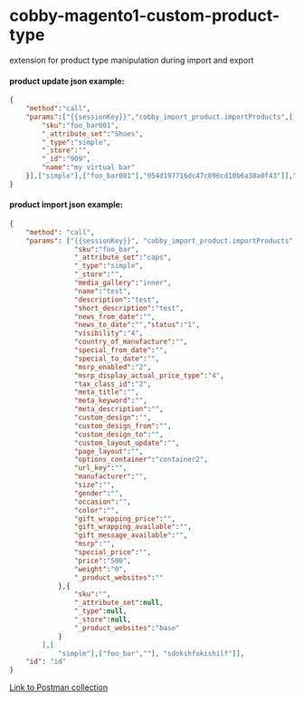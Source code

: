 # cobby-magento1-custom-product-type
extension for product type manipulation during import and export


#### product update json example:

```json
{
	"method":"call",
	"params":["{{sessionKey}}","cobby_import_product.importProducts",[[{
		"sku":"foo_bar001",
		"_attribute_set":"Shoes",
		"_type":"simple",
		"_store":"",
		"_id":"909",
		"name":"my virtual bar"
	}],["simple"],["foo_bar001"],"954d197716dc47c896cd10b6a38a0f43"]],"id":"id"
}
```

#### product import json example:

```json
{
	"method": "call",
	"params": ["{{sessionKey}}", "cobby_import_product.importProducts", [[{
				"sku":"foo_bar",
				"_attribute_set":"caps",
				"_type":"simple",
				"_store":"",
				"media_gallery":"inner",
				"name":"test",
				"description":"test",
				"short_description":"test",
				"news_from_date":"",
				"news_to_date":"","status":"1",
				"visibility":"4",
				"country_of_manufacture":"",
				"special_from_date":"",
				"special_to_date":"",
				"msrp_enabled":"2",
				"msrp_display_actual_price_type":"4",
				"tax_class_id":"2",
				"meta_title":"",
				"meta_keyword":"",
				"meta_description":"",
				"custom_design":"",
				"custom_design_from":"",
				"custom_design_to":"",
				"custom_layout_update":"",
				"page_layout":"",
				"options_container":"container2",
				"url_key":"",
				"manufacturer":"",
				"size":"",
				"gender":"",
				"occasion":"",
				"color":"",
				"gift_wrapping_price":"",
				"gift_wrapping_available":"",
				"gift_message_available":"",
				"msrp":"",
				"special_price":"",
				"price":"500",
				"weight":"0",
				"_product_websites":""
			},{
				"sku":"",
				"_attribute_set":null,
				"_type":null,
				"_store":null,
				"_product_websites":"base"
			}
		],[
			"simple"],["foo_bar",""], "sdokihfokishilf"]],
	"id": "id"
}
```

[Link to Postman collection](https://github.com/mash2/cobby-postman/blob/master/Magento1/customProductType%20m1.postman_collection.json)